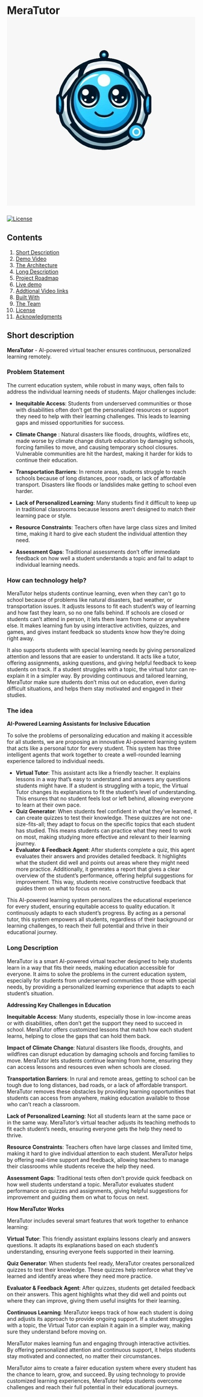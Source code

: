 # MeraTutor ![Logo](./images/tutor.jpeg)
[![License](https://img.shields.io/badge/License-Apache2-blue.svg)](https://www.apache.org/licenses/LICENSE-2.0)
## Contents
1. [Short Description](#short-description)
1. [Demo Video](#demo-video)
1. [The Architecture](#architecture-overview)
1. [Long Description](#long-description)
1. [Project Roadmap](#project-roadmap)
1. [Live demo](#live-demo)
1. [Addtional Video links](#Additional-video-demo-links)
1. [Built With](#built-with)
1. [The Team](#team)
1. [License](#license)
1. [Acknowledgments](#acknowledgments)

## Short description 

**MeraTutor** - AI-powered virtual teacher ensures continuous, personalized learning remotely.

### Problem Statement

The current education system, while robust in many ways, often fails to address the individual learning needs of students. Major challenges include:

* **Inequitable Access**: Students from underserved communities or those with disabilities often don’t get the personalized resources or support they need to help with their learning challenges. This leads to learning gaps and missed opportunities for success.

* **Climate Change** : Natural disasters like floods, droughts, wildfires etc, made worse by climate change disturb education by damaging schools, forcing families to move, and causing temporary school closures. Vulnerable communities are hit the hardest, making it harder for kids to continue their education.

* **Transportation Barriers**: In remote areas, students struggle to reach schools because of long distances, poor roads, or lack of affordable transport. Disasters like floods or landslides make getting to school even harder.

* **Lack of Personalized Learning**: Many students find it difficult to keep up in traditional classrooms because lessons aren’t designed to match their learning pace or style.
    
* **Resource Constraints**: Teachers often have large class sizes and limited time, making it hard to give each student the individual attention they need.
    
* **Assessment Gaps**: Traditional assessments don’t offer immediate feedback on how well a student understands a topic and fail to adapt to individual learning needs.

### How can technology help?

MeraTutor helps students continue learning, even when they can't go to school because of problems like natural disasters, bad weather, or transportation issues. It adjusts lessons to fit each student’s way of learning and how fast they learn, so no one falls behind. If schools are closed or students can’t attend in person, it lets them learn from home or anywhere else. It makes learning fun by using interactive activities, quizzes, and games, and gives instant feedback so students know how they’re doing right away.

It also supports students with special learning needs by giving personalized attention and lessons that are easier to understand. It acts like a tutor, offering assignments, asking questions, and giving helpful feedback to keep students on track. If a student struggles with a topic, the virtual tutor can re-explain it in a simpler way. By providing continuous and tailored learning, MeraTutor make sure students don’t miss out on education, even during difficult situations, and helps them stay motivated and engaged in their studies.

### The idea

**AI-Powered Learning Assistants for Inclusive Education**

To solve the problems of personalizing education and making it accessible for all students, we are proposing an innovative AI-powered learning system that acts like a personal tutor for every student. This system has three intelligent agents that work together to create a well-rounded learning experience tailored to individual needs.

* **Virtual Tutor**: This assistant acts like a friendly teacher. It explains lessons in a way that’s easy to understand and answers any questions students might have. If a student is struggling with a topic, the Virtual Tutor changes its explanations to fit the student’s level of understanding. This ensures that no student feels lost or left behind, allowing everyone to learn at their own pace.
* **Quiz Generator**: When students feel confident in what they’ve learned, it can create quizzes to test their knowledge. These quizzes are not one-size-fits-all; they adapt to focus on the specific topics that each student has studied. This means students can practice what they need to work on most, making studying more effective and relevant to their learning journey.
* **Evaluator & Feedback Agent**: After students complete a quiz, this agent evaluates their answers and provides detailed feedback. It highlights what the student did well and points out areas where they might need more practice. Additionally, it generates a report that gives a clear overview of the student’s performance, offering helpful suggestions for improvement. This way, students receive constructive feedback that guides them on what to focus on next.
  
This AI-powered learning system personalizes the educational experience for every student, ensuring equitable access to quality education. It continuously adapts to each student’s progress. By acting as a personal tutor, this system empowers all students, regardless of their background or learning challenges, to reach their full potential and thrive in their educational journey.

### Long Description

MeraTutor is a smart AI-powered virtual teacher designed to help students learn in a way that fits their needs, making education accessible for everyone. It aims to solve the problems in the current education system, especially for students from underserved communities or those with special needs, by providing a personalized learning experience that adapts to each student’s situation.

**Addressing Key Challenges in Education**

**Inequitable Access**: Many students, especially those in low-income areas or with disabilities, often don’t get the support they need to succeed in school. MeraTutor offers customized lessons that match how each student learns, helping to close the gaps that can hold them back.

**Impact of Climate Change**: Natural disasters like floods, droughts, and wildfires can disrupt education by damaging schools and forcing families to move. MeraTutor lets students continue learning from home, ensuring they can access lessons and resources even when schools are closed.

**Transportation Barriers**: In rural and remote areas, getting to school can be tough due to long distances, bad roads, or a lack of affordable transport. MeraTutor removes these obstacles by providing learning opportunities that students can access from anywhere, making education available to those who can’t reach a classroom.

**Lack of Personalized Learning**: Not all students learn at the same pace or in the same way. MeraTutor’s virtual teacher adjusts its teaching methods to fit each student’s needs, ensuring everyone gets the help they need to thrive.

**Resource Constraints**: Teachers often have large classes and limited time, making it hard to give individual attention to each student. MeraTutor helps by offering real-time support and feedback, allowing teachers to manage their classrooms while students receive the help they need.

**Assessment Gaps**: Traditional tests often don’t provide quick feedback on how well students understand a topic. MeraTutor evaluates student performance on quizzes and assignments, giving helpful suggestions for improvement and guiding them on what to focus on next.

**How MeraTutor Works**

MeraTutor includes several smart features that work together to enhance learning:

**Virtual Tutor**: This friendly assistant explains lessons clearly and answers questions. It adapts its explanations based on each student’s understanding, ensuring everyone feels supported in their learning.

**Quiz Generator**: When students feel ready, MeraTutor creates personalized quizzes to test their knowledge. These quizzes help reinforce what they’ve learned and identify areas where they need more practice.

**Evaluator & Feedback Agent**: After quizzes, students get detailed feedback on their answers. This agent highlights what they did well and points out where they can improve, giving them useful insights for their learning.

**Continuous Learning**: MeraTutor keeps track of how each student is doing and adjusts its approach to provide ongoing support. If a student struggles with a topic, the Virtual Tutor can explain it again in a simpler way, making sure they understand before moving on.

MeraTutor makes learning fun and engaging through interactive activities. By offering personalized attention and continuous support, it helps students stay motivated and connected, no matter their circumstances.

MeraTutor aims to create a fairer education system where every student has the chance to learn, grow, and succeed. By using technology to provide customized learning experiences, MeraTutor helps students overcome challenges and reach their full potential in their educational journeys.

